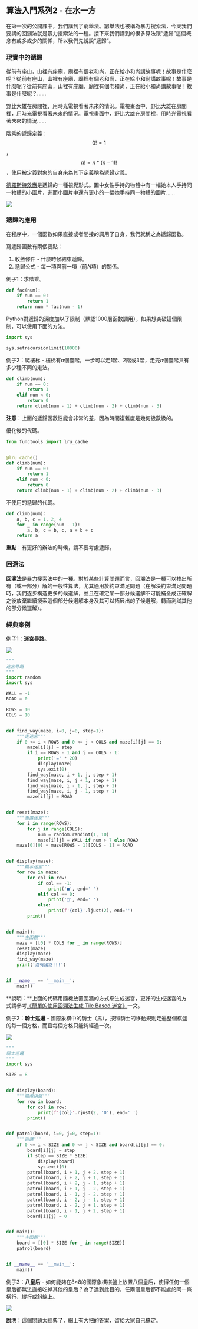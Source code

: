 ## 算法入門系列2 - 在水一方

在第一次的公開課中，我們講到了窮舉法。窮舉法也被稱為暴力搜索法，今天我們要講的回溯法就是暴力搜索法的一種。接下來我們講到的很多算法跟“遞歸”這個概念有或多或少的關係，所以我們先說說“遞歸”。

### 現實中的遞歸

從前有座山，山裡有座廟，廟裡有個老和尚，正在給小和尚講故事呢！故事是什麼呢？從前有座山，山裡有座廟，廟裡有個老和尚，正在給小和尚講故事呢！故事是什麼呢？從前有座山，山裡有座廟，廟裡有個老和尚，正在給小和尚講故事呢！故事是什麼呢？……

野比大雄在房間裡，用時光電視看著未來的情況。電視畫面中，野比大雄在房間裡，用時光電視看著未來的情況。電視畫面中，野比大雄在房間裡，用時光電視看著未來的情況……

階乘的遞歸定義：$$0! = 1$$，$$n!=n*(n-1)!$$ ，使用被定義對象的自身來為其下定義稱為遞歸定義。

[德羅斯特效應](https://zh.wikipedia.org/wiki/%E5%BE%B7%E7%BD%97%E6%96%AF%E7%89%B9%E6%95%88%E5%BA%94)是遞歸的一種視覺形式。圖中女性手持的物體中有一幅她本人手持同一物體的小圖片，進而小圖片中還有更小的一幅她手持同一物體的圖片……

![](./res/droste.png)

### 遞歸的應用

在程序中，一個函數如果直接或者間接的調用了自身，我們就稱之為遞歸函數。

寫遞歸函數有兩個要點：

1. 收斂條件 - 什麼時候結束遞歸。
2. 遞歸公式 - 每一項與前一項（前*N*項）的關係。

例子1：求階乘。

```Python
def fac(num):
    if num == 0:
        return 1
    return num * fac(num - 1)
```

Python對遞歸的深度加以了限制（默認1000層函數調用），如果想突破這個限制，可以使用下面的方法。

```Python
import sys

sys.setrecursionlimit(10000)
```

例子2：爬樓梯 - 樓梯有*n*個臺階，一步可以走1階、2階或3階，走完*n*個臺階共有多少種不同的走法。

```Python
def climb(num):
    if num == 0:
        return 1
    elif num < 0:
        return 0
    return climb(num - 1) + climb(num - 2) + climb(num - 3)
```

**注意**：上面的遞歸函數性能會非常的差，因為時間複雜度是幾何級數級的。

優化後的代碼。

```Python
from functools import lru_cache


@lru_cache()
def climb(num):
    if num == 0:
        return 1
    elif num < 0:
        return 0
    return climb(num - 1) + climb(num - 2) + climb(num - 3)
```

不使用的遞歸的代碼。

```Python
def climb(num):
    a, b, c = 1, 2, 4
    for _ in range(num - 1):
        a, b, c = b, c, a + b + c
    return a
```

**重點**：有更好的辦法的時候，請不要考慮遞歸。

### 回溯法

**回溯法**是[暴力搜索法](https://zh.wikipedia.org/wiki/%E6%9A%B4%E5%8A%9B%E6%90%9C%E5%B0%8B%E6%B3%95)中的一種。對於某些計算問題而言，回溯法是一種可以找出所有（或一部分）解的一般性算法，尤其適用於約束滿足問題（在解決約束滿足問題時，我們逐步構造更多的候選解，並且在確定某一部分候選解不可能補全成正確解之後放棄繼續搜索這個部分候選解本身及其可以拓展出的子候選解，轉而測試其他的部分候選解）。

### 經典案例

例子1：**迷宮尋路**。

![](./res/maze.png)

```Python
"""
迷宮尋路
"""
import random
import sys

WALL = -1
ROAD = 0

ROWS = 10
COLS = 10


def find_way(maze, i=0, j=0, step=1):
    """走迷宮"""
    if 0 <= i < ROWS and 0 <= j < COLS and maze[i][j] == 0:
        maze[i][j] = step
        if i == ROWS - 1 and j == COLS - 1:
            print('=' * 20)
            display(maze)
            sys.exit(0)
        find_way(maze, i + 1, j, step + 1)
        find_way(maze, i, j + 1, step + 1)
        find_way(maze, i - 1, j, step + 1)
        find_way(maze, i, j - 1, step + 1)
        maze[i][j] = ROAD


def reset(maze):
    """重置迷宮"""
    for i in range(ROWS):
        for j in range(COLS):
            num = random.randint(1, 10)
            maze[i][j] = WALL if num > 7 else ROAD
    maze[0][0] = maze[ROWS - 1][COLS - 1] = ROAD


def display(maze):
    """顯示迷宮"""
    for row in maze:
        for col in row:
            if col == -1:
                print('■', end=' ')
            elif col == 0:
                print('□', end=' ')
            else:
                print(f'{col}'.ljust(2), end='')
        print()


def main():
    """主函數"""
    maze = [[0] * COLS for _ in range(ROWS)]
    reset(maze)
    display(maze)
    find_way(maze)
    print('沒有出路!!!')


if __name__ == '__main__':
    main()
```

**說明：**上面的代碼用隨機放置圍牆的方式來生成迷宮，更好的生成迷宮的方式請參考[《簡單的使用回溯法生成 Tile Based 迷宮》](<https://indienova.com/indie-game-development/generate-tile-based-maze-with-backtracking/>)一文。

例子2：**騎士巡邏** - 國際象棋中的騎士（馬），按照騎士的移動規則走遍整個棋盤的每一個方格，而且每個方格只能夠經過一次。

![](./res/knight_tour.gif)

```Python
"""
騎士巡邏
"""
import sys

SIZE = 8


def display(board):
    """顯示棋盤"""
    for row in board:
        for col in row:
            print(f'{col}'.rjust(2, '0'), end=' ')
        print()


def patrol(board, i=0, j=0, step=1):
    """巡邏"""
    if 0 <= i < SIZE and 0 <= j < SIZE and board[i][j] == 0:
        board[i][j] = step
        if step == SIZE * SIZE:
            display(board)
            sys.exit(0)
        patrol(board, i + 1, j + 2, step + 1)
        patrol(board, i + 2, j + 1, step + 1)
        patrol(board, i + 2, j - 1, step + 1)
        patrol(board, i + 1, j - 2, step + 1)
        patrol(board, i - 1, j - 2, step + 1)
        patrol(board, i - 2, j - 1, step + 1)
        patrol(board, i - 2, j + 1, step + 1)
        patrol(board, i - 1, j + 2, step + 1)
        board[i][j] = 0


def main():
    """主函數"""
    board = [[0] * SIZE for _ in range(SIZE)]
    patrol(board)


if __name__ == '__main__':
    main()
```

例子3：**八皇后** - 如何能夠在8×8的國際象棋棋盤上放置八個皇后，使得任何一個皇后都無法直接吃掉其他的皇后？為了達到此目的，任兩個皇后都不能處於同一條橫行、縱行或斜線上。

![](./res/eight_queen.png)

**說明**：這個問題太經典了，網上有大把的答案，留給大家自己搞定。